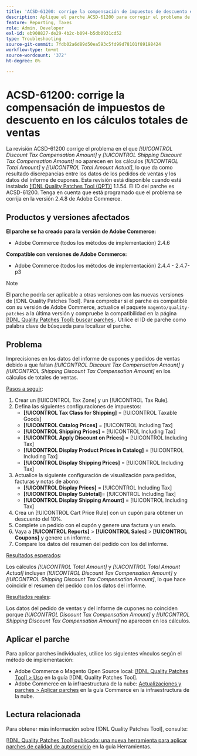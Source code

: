 ```yaml
---
title: 'ACSD-61200: corrige la compensación de impuestos de descuento en los cálculos totales de ventas'
description: Aplique el parche ACSD-61200 para corregir el problema de Adobe Commerce en el que faltan *[!UICONTROL Discount Tax Compensation Amount]* y *[!UICONTROL Shipping Discount Tax Compensation Amount]* en los cálculos de totales de ventas, lo que provoca discrepancias entre los datos de pedidos de ventas y los datos del informe de cupones.
feature: Reporting, Taxes
role: Admin, Developer
exl-id: eb908827-de29-4b2c-b094-b5db0931cd52
type: Troubleshooting
source-git-commit: 7fdb02a6d89d50ea593c5fd99d78101f89198424
workflow-type: tm+mt
source-wordcount: '372'
ht-degree: 0%

---
```


# ACSD-61200: corrige la compensación de impuestos de descuento en los cálculos totales de ventas

La revisión ACSD-61200 corrige el problema en el que *[!UICONTROL Discount Tax Compensation Amount]* y *[!UICONTROL Shipping Discount Tax Compensation Amount]* no aparecen en los cálculos *[!UICONTROL Total Amount]* y *[!UICONTROL Total Amount Actual]*, lo que da como resultado discrepancias entre los datos de los pedidos de ventas y los datos del informe de cupones. Esta revisión está disponible cuando está instalado [[!DNL Quality Patches Tool (QPT)]](/help/tools/quality-patches-tool/quality-patches-tool-to-self-serve-quality-patches.md) 1.1.54. El ID del parche es ACSD-61200. Tenga en cuenta que está programado que el problema se corrija en la versión 2.4.8 de Adobe Commerce.

## Productos y versiones afectados

**El parche se ha creado para la versión de Adobe Commerce:**

- Adobe Commerce (todos los métodos de implementación) 2.4.6

**Compatible con versiones de Adobe Commerce:**

- Adobe Commerce (todos los métodos de implementación) 2.4.4 - 2.4.7-p3

>[!NOTE]
>
>El parche podría ser aplicable a otras versiones con las nuevas versiones de [!DNL Quality Patches Tool]. Para comprobar si el parche es compatible con su versión de Adobe Commerce, actualice el paquete `magento/quality-patches` a la última versión y compruebe la compatibilidad en la página [[!DNL Quality Patches Tool]: buscar parches ](https://experienceleague.adobe.com/tools/commerce-quality-patches/index.html). Utilice el ID de parche como palabra clave de búsqueda para localizar el parche.

## Problema

Imprecisiones en los datos del informe de cupones y pedidos de ventas debido a que faltan *[!UICONTROL Discount Tax Compensation Amount]* y *[!UICONTROL Shipping Discount Tax Compensation Amount]* en los cálculos de totales de ventas.

<u>Pasos a seguir</u>:

1. Crear un [!UICONTROL Tax Zone] y un [!UICONTROL Tax Rule].
1. Defina las siguientes configuraciones de impuestos:
   - **[!UICONTROL Tax Class for Shipping]** = [!UICONTROL Taxable Goods]
   - **[!UICONTROL Catalog Prices]** = [!UICONTROL Including Tax]
   - **[!UICONTROL Shipping Prices]** = [!UICONTROL Including Tax]
   - **[!UICONTROL Apply Discount on Prices]** = [!UICONTROL Including Tax]
   - **[!UICONTROL Display Product Prices in Catalog]** = [!UICONTROL Including Tax]
   - **[!UICONTROL Display Shipping Prices]** = [!UICONTROL Including Tax]
1. Actualice la siguiente configuración de visualización para pedidos, facturas y notas de abono:
   - **[!UICONTROL Display Prices]** = [!UICONTROL Including Tax]
   - **[!UICONTROL Display Subtotal]**= [!UICONTROL Including Tax]
   - **[!UICONTROL Display Shipping Amount]** = [!UICONTROL Including Tax]
1. Crea un [!UICONTROL Cart Price Rule] con un cupón para obtener un descuento del 10%.
1. Complete un pedido con el cupón y genere una factura y un envío.
1. Vaya a **[!UICONTROL Reports]** > **[!UICONTROL Sales]** > **[!UICONTROL Coupons]** y genere un informe.
1. Compare los datos del resumen del pedido con los del informe.

<u>Resultados esperados</u>:

Los cálculos *[!UICONTROL Total Amount]* y *[!UICONTROL Total Amount Actual]* incluyen *[!UICONTROL Discount Tax Compensation Amount]* y *[!UICONTROL Shipping Discount Tax Compensation Amount]*, lo que hace coincidir el resumen del pedido con los datos del informe.

<u>Resultados reales</u>:

Los datos del pedido de ventas y del informe de cupones no coinciden porque *[!UICONTROL Discount Tax Compensation Amount]* y *[!UICONTROL Shipping Discount Tax Compensation Amount]* no aparecen en los cálculos.

## Aplicar el parche

Para aplicar parches individuales, utilice los siguientes vínculos según el método de implementación:

- Adobe Commerce o Magento Open Source local: [[!DNL Quality Patches Tool] > Uso](/help/tools/quality-patches-tool/usage.md) en la guía [!DNL Quality Patches Tool].
- Adobe Commerce en la infraestructura de la nube: [Actualizaciones y parches > Aplicar parches](https://experienceleague.adobe.com/docs/commerce-cloud-service/user-guide/develop/upgrade/apply-patches.html) en la guía Commerce en la infraestructura de la nube.

## Lectura relacionada

Para obtener más información sobre [!DNL Quality Patches Tool], consulte:

[[!DNL Quality Patches Tool] publicado: una nueva herramienta para aplicar parches de calidad de autoservicio](https://experienceleague.adobe.com/en/docs/commerce-operations/tools/quality-patches-tool/quality-patches-tool-to-self-serve-quality-patches) en la guía Herramientas.
